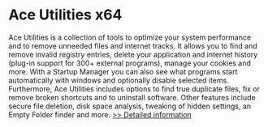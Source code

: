 # Ace Utilities x64
Ace Utilities is a collection of tools to optimize your system performance and to remove unneeded files and internet tracks. It allows you to find and remove invalid registry entries, delete your application and internet history (plug-in support for 300+ external programs), manage your cookies and more. With a Startup Manager you can also see what programs start automatically with windows and optionally disable selected items. Furthermore, Ace Utilities includes options to find true duplicate files, fix or remove broken shortcuts and to uninstall software. Other features include secure file deletion, disk space analysis, tweaking of hidden settings, an Empty Folder finder and more.
[>> Detailed information](https://secure.shareit.com/shareit/product.html?productid=300436212&affiliateid=200057808)